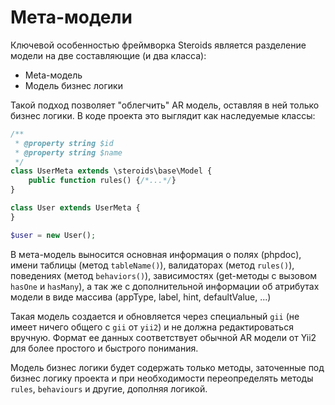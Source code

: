 # Мета-модели

Ключевой особенностью фреймворка Steroids является разделение модели на две составляющие (и два класса):

- Meta-модель
- Модель бизнес логики

Такой подход позволяет "облегчить" AR модель, оставляя в ней только бизнес логики. В коде проекта это выглядит как
наследуемые классы:

```php
/**
 * @property string $id
 * @property string $name
 */
class UserMeta extends \steroids\base\Model {
    public function rules() {/*...*/}
}

class User extends UserMeta {
}

$user = new User();
```

В мета-модель выносится основная информация о полях (phpdoc), имени таблицы (метод `tableName()`),
валидаторах (метод `rules()`), поведениях (метод `behaviors()`), зависимостях (get-методы с вызовом `hasOne` и `hasMany`),
а так же с дополнительной информации об атрибутах модели в виде массива (appType, label, hint, defaultValue, ...)

Такая модель создается и обновляется через специальный `gii` (не имеет ничего общего с `gii` от `yii2`) и не должна
редактироваться вручную. Формат ее данных соответствует обычной AR модели от Yii2 для более простого и быстрого понимания.

Модель бизнес логики будет содержать только методы, заточенные под бизнес логику проекта и при необходимости
переопределять методы `rules`, `behaviours` и другие, дополняя логикой.
